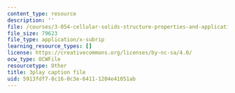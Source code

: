 ```yaml
---
content_type: resource
description: ''
file: /courses/3-054-cellular-solids-structure-properties-and-applications-spring-2015/5913fdf78c160c3e64111204e41051ab_5NUS6bcUXmY.srt
file_size: 79623
file_type: application/x-subrip
learning_resource_types: []
license: https://creativecommons.org/licenses/by-nc-sa/4.0/
ocw_type: OCWFile
resourcetype: Other
title: 3play caption file
uid: 5913fdf7-8c16-0c3e-6411-1204e41051ab
---
```

